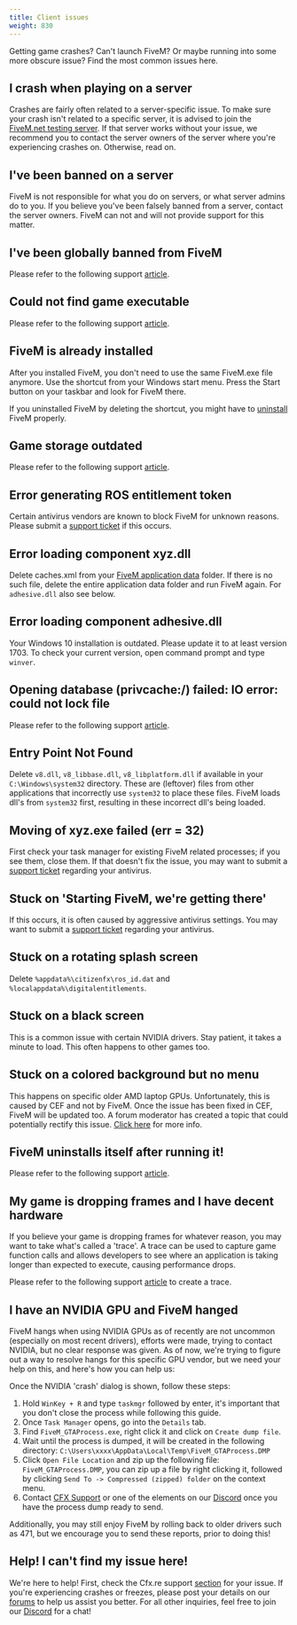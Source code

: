 ```yaml
---
title: Client issues
weight: 830
---
```


Getting game crashes? Can't launch FiveM? Or maybe running into some more
obscure issue? Find the most common issues here.

I crash when playing on a server
--------------------------------
Crashes are fairly often related to a server-specific issue. To make sure your crash isn't related to a specific
server, it is advised to join the [FiveM.net testing server][testing-server]. If that server works without your issue, we
recommend you to contact the server owners of the server where you're experiencing crashes on. Otherwise, read on.

I've been banned on a server
----------------------------
FiveM is not responsible for what you do on servers, or what server admins do to you. If you believe you've been
falsely banned from a server, contact the server owners. FiveM can not and will not provide support for this matter.

I've been globally banned from FiveM
------------------------------------
Please refer to the following support [article][support-ban-faq].

Could not find game executable
------------------------------
Please refer to the following support [article][support-could-not-find-game-exe].

FiveM is already installed
--------------------------
<!-- https://media.discordapp.net/attachments/455024366091108352/479267390836834306/unknown.png -->
After you installed FiveM, you don't need to use the same FiveM.exe file anymore. Use the shortcut from your Windows
start menu. Press the Start button on your taskbar and look for FiveM there.

If you uninstalled FiveM by deleting the shortcut, you might have to [uninstall][uninstalling] FiveM properly.

Game storage outdated
-------------------
Please refer to the following support [article][support-game-storage-outdated].

Error generating ROS entitlement token
--------------------------------------
<!-- https://i.imgur.com/IAobS5M.png -->
Certain antivirus vendors are known to block FiveM for unknown reasons. Please submit a [support ticket][antivirus-ticket] if this occurs.

Error loading component xyz.dll
-------------------------------
Delete caches.xml from your [FiveM application data][where-is-fivem-installed] folder.
If there is no such file, delete the entire application data folder and run FiveM again. For `adhesive.dll` also see below.

Error loading component adhesive.dll
-------------------------------
Your Windows 10 installation is outdated. Please update it to at least version 1703. To check your current version, open command prompt and type `winver`.

Opening database (privcache:/) failed: IO error: could not lock file
------------------------------
Please refer to the following support [article][support-privcache-failed].

Entry Point Not Found
------------------------------
Delete `v8.dll`, `v8_libbase.dll`, `v8_libplatform.dll` if available in your `C:\Windows\system32` directory. These are (leftover) files from other applications that incorrectly use `system32` to place these files. FiveM loads dll's from `system32` first, resulting in these incorrect dll's being loaded.

Moving of xyz.exe failed (err = 32)
------------------------------
First check your task manager for existing FiveM related processes; if you see them, close them. If that doesn't fix the issue, you may want to submit a [support ticket][antivirus-ticket] regarding your antivirus.

Stuck on 'Starting FiveM, we're getting there'
------------------------------------------------------------
<!-- https://prnt.sc/kj02oo -->
If this occurs, it is often caused by aggressive antivirus settings. You may want to submit a [support ticket][antivirus-ticket] regarding your antivirus.

Stuck on a rotating splash screen
---------------------------------
Delete `%appdata%\citizenfx\ros_id.dat` and `%localappdata%\digitalentitlements`.

Stuck on a black screen
-----------------------
This is a common issue with certain NVIDIA drivers. Stay patient, it takes a minute to load. This often
happens to other games too.

Stuck on a colored background but no menu
------------------------------
This happens on specific older AMD laptop GPUs. Unfortunately, this is caused by CEF and not by FiveM. Once the issue has been fixed in CEF, FiveM will be updated too. A forum moderator has created a topic that could potentially rectify this issue. [Click here][discrete-gpu] for more info.

FiveM uninstalls itself after running it!
-----------------------------------------
Please refer to the following support [article][support-fivem-uninstalls-itself].

My game is dropping frames and I have decent hardware
----------------------------
If you believe your game is dropping frames for whatever reason, you may want to take what's called
a 'trace'. A trace can be used to capture game function calls and allows developers to see where an application is taking longer than expected to execute, causing performance drops.

Please refer to the following support [article][support-create-etw-trace] to create a trace.

I have an NVIDIA GPU and FiveM hanged
-----------------------------------------
FiveM hangs when using NVIDIA GPUs as of recently are not uncommon (especially on most recent drivers), efforts were made, trying to contact NVIDIA, but no clear response was given. As of now, we're trying to figure out a way to resolve hangs for this specific GPU vendor, but we need your help on this, and here's how you can help us:

Once the NVIDIA 'crash' dialog is shown, follow these steps:
1. Hold `WinKey + R` and type `taskmgr` followed by enter, it's important that you don't close the process while following this guide.
2. Once `Task Manager` opens, go into the `Details` tab.
3. Find `FiveM_GTAProcess.exe`, right click it and click on `Create dump file`.
4. Wait until the process is dumped, it will be created in the following directory: `C:\Users\xxxx\AppData\Local\Temp\FiveM_GTAProcess.DMP`
5. Click `Open File Location` and zip up the following file: `FiveM_GTAProcess.DMP`, you can zip up a file by right clicking it, followed by clicking `Send To -> Compressed (zipped) folder` on the context menu.
6. Contact [CFX Support][email] or one of the elements on our [Discord][discord] once you have the process dump ready to send.

Additionally, you may still enjoy FiveM by rolling back to older drivers such as 471, but we encourage you to send these reports, prior to doing this!

Help! I can't find my issue here!
---------------------------------
We're here to help! First, check the Cfx.re support [section][support-game-articles] for your issue. If you're experiencing crashes or freezes, please post your details on our [forums][forum-tech-support] to help us assist you better.
For all other inquiries, feel free to join our [Discord][discord] for a chat!

[where-is-fivem-installed]: https://support.cfx.re/hc/en-us/articles/8016397932444-Client-FAQ#where-is-fivem-installed
[antivirus-ticket]: https://support.cfx.re/hc/en-us/requests/new
[email]: mailto:support@fivem.net
[forum]: https://forum.cfx.re
[forum-tech-support]: https://forum.cfx.re/c/technical-support
[discord]: https://discord.gg/fivem
[testing-server]: https://cfx.re/join/y4lg95
[uninstalling]: https://support.cfx.re/hc/en-us/articles/360020967780-Uninstalling-FiveM
[discrete-gpu]: https://forum.cfx.re/t/217731
[support-create-etw-trace]: https://support.cfx.re/hc/en-us/articles/8366604193436-Creating-an-ETW-trace
[support-ban-faq]: https://support.cfx.re/hc/en-us/articles/8444465475356-Bans-FAQ
[support-game-articles]: https://support.cfx.re/hc/en-us/sections/8856819954332-Games
[support-fivem-uninstalls-itself]: https://support.cfx.re/hc/en-us/articles/8039696924700-FiveM-error-FiveM-uninstalls-itself-after-running-it
[support-privcache-failed]: https://support.cfx.re/hc/en-us/articles/8039663675036-FiveM-error-Opening-database-privcache-failed-IO-error-could-not-lock-file
[support-game-storage-outdated]: https://support.cfx.re/hc/en-us/articles/8016876906140-FiveM-error-Game-storage-outdated
[support-could-not-find-game-exe]: https://support.cfx.re/hc/en-us/articles/8016804120604-FiveM-error-Could-not-find-game-executable
